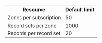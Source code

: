 
| Resource	| Default limit 
--- | ---
| Zones per subscription | 50
| Record sets per zone| 1000
| Records per record set| 20
 
